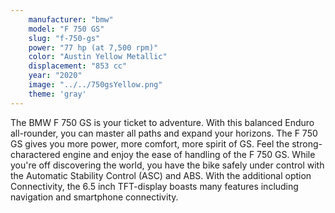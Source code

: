 ```yaml
---
    manufacturer: "bmw"
    model: "F 750 GS"
    slug: "f-750-gs"
    power: "77 hp (at 7,500 rpm)"
    color: "Austin Yellow Metallic"
    displacement: "853 cc"
    year: "2020"
    image: "../../750gsYellow.png"
    theme: 'gray'
---
```


The BMW F 750 GS is your ticket to adventure. With this balanced Enduro all-rounder, you can master all paths and expand your horizons. The F 750 GS gives you more power, more comfort, more spirit of GS. Feel the strong-charactered engine and enjoy the ease of handling of the F 750 GS. While you're off discovering the world, you have the bike safely under control with the Automatic Stability Control (ASC) and ABS. With the additional option Connectivity, the 6.5 inch TFT-display boasts many features including navigation and smartphone connectivity.